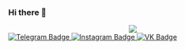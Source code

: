 ### Hi there 👋
<div id="header" align="center">
  <img src="https://media.giphy.com/media/5Zesu5VPNGJlm/giphy.gif"/>
</div>
<div id="badges">
    <a href="https://t.me/JessePaul1">
    <img src="https://img.shields.io/badge/Telegram-blue?style=for-the-badge&logo=telegram&logoColor=white" alt="Telegram Badge"/>
  </a>
  <a href="https://instagram.com/kondakoval">
    <img src="https://img.shields.io/badge/Instagram-ff69b4?style=for-the-badge&logo=instagram&logoColor=white" alt="Instagram Badge"/>
  </a>
  <a href="https://vk.com/jessepaul">
    <img src="https://img.shields.io/badge/vkontakte-blue?style=for-the-badge&logo=vk&logoColor=white" alt="VK Badge"/>
  </a>
</div>
<img src="https://komarev.com/ghpvc/?username=KondakovAl&style=for-the-badge&color=blue" alt=""/>
<!--
**KondakovAl/KondakovAl** is a ✨ _special_ ✨ repository because its `README.md` (this file) appears on your GitHub profile.

Here are some ideas to get you started:

- 🔭 I’m currently working on ...
- 🌱 I’m currently learning ...
- 👯 I’m looking to collaborate on ...
- 🤔 I’m looking for help with ...
- 💬 Ask me about ...
- 📫 How to reach me: ...
- 😄 Pronouns: ...
- ⚡ Fun fact: ...
-->
